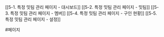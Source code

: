 [[5-1. 특정 밋팀 관리 페이지 - 대시보드]]
[[5-2. 특정 밋팀 관리 페이지 - 밋팀]]
[[5-3. 특정 밋팀 관리 페이지 - 멤버]]
[[5-4. 특정 밋팀 관리 페이지 - 구인 현황]]
[[5-5. 특정 밋팀 관리 페이지 - 설정]]

#페이지
